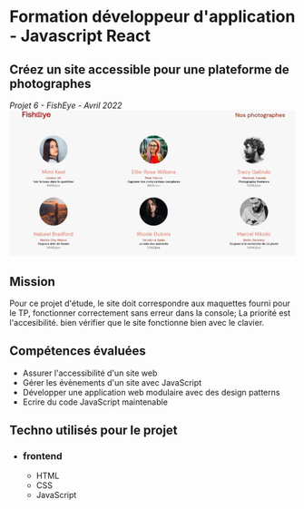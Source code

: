 # Formation développeur d'application - Javascript React

## Créez un site accessible pour une plateforme de photographes
_Projet 6 - FishEye - Avril 2022_
![Screenshot](./assets/images/Screenshot-Fisheye_readme.png)

## Mission 
Pour ce projet d'étude, le site doit correspondre aux maquettes fourni pour le TP, fonctionner correctement sans erreur dans la console; La priorité est l'accesibilité. bien vérifier que le site fonctionne bien avec le clavier. 


## Compétences évaluées  

* Assurer l'accessibilité d'un site web  
* Gérer les évènements d'un site avec JavaScript  
* Développer une application web modulaire avec des design patterns 
* Ecrire du code JavaScript maintenable

## Techno utilisés pour le projet  

* ### frontend
  * HTML
  * CSS
  * JavaScript
  

